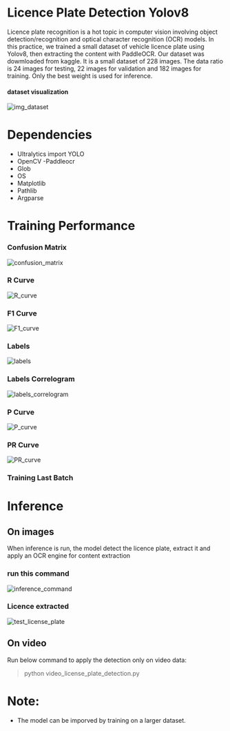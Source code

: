 # Licence Plate Detection Yolov8
Licence plate recognition is a hot topic in computer vision involving object detection/recognition and optical character recognition (OCR) models. In this practice, we trained a small dataset of vehicle licence plate using Yolov8, then extracting the content with PaddleOCR. Our dataset was dowmloaded from kaggle. It is a small dataset of 228 images. The data ratio is 24 images for testing, 22 images for validation and 182 images for training.
Only the best weight is used for inference.
#### dataset visualization
![img_dataset](https://user-images.githubusercontent.com/48753146/229334150-051ca6a5-b40f-4fd1-bfbb-c2cfbf5d7186.png)


# Dependencies

 - Ultralytics import YOLO
 - OpenCV
 -Paddleocr
 - Glob
 - OS
 - Matplotlib
 - Pathlib
 - Argparse

# Training Performance
### Confusion Matrix
![confusion_matrix](https://user-images.githubusercontent.com/48753146/229332875-d613aa6b-265b-4697-bc1d-a092a5df7ef4.png)
### R Curve
![R_curve](https://user-images.githubusercontent.com/48753146/229332873-afe1f868-e093-4f77-9276-a3e58fdee23f.png)
### F1 Curve
![F1_curve](https://user-images.githubusercontent.com/48753146/229332876-f4f5e84e-d1b4-4ead-9baa-b2dab6491019.png)
### Labels
![labels](https://user-images.githubusercontent.com/48753146/229332877-617a08f3-702e-4c2f-9c3e-3633aece1504.jpg)
### Labels Correlogram
![labels_correlogram](https://user-images.githubusercontent.com/48753146/229332878-113f6763-4db9-4b88-845f-3eabd764a590.jpg)
### P Curve
![P_curve](https://user-images.githubusercontent.com/48753146/229332879-5527be71-f6ea-4b1e-ab48-db7c00e7bb1e.png)
### PR Curve
![PR_curve](https://user-images.githubusercontent.com/48753146/229332880-7d7554d3-d5b4-42f6-9fa6-44fa678774e7.png)
### Training Last Batch

# Inference
## On images
When inference is run, the model detect the licence plate, extract it and apply an OCR engine for content extraction
### run this command
![inference_command](https://user-images.githubusercontent.com/48753146/229333816-66c4601a-224b-4e19-911b-1c6c991641ec.png)
### Licence extracted
![test_license_plate](https://user-images.githubusercontent.com/48753146/229333691-700431e2-1485-4591-a13b-92271a914b13.jpg)

## On video
Run below command to apply the detection only on video data:
 >python video_license_plate_detection.py

# Note:
 * The model can be imporved by training on a larger dataset.
